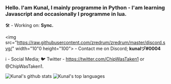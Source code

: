 
###  Hello. I'am Kunal, I mainly programme in Python - I'am learning Javascript and occasionally I programme in lua.

🛠 - Working on: **Sync.** 

<img src="https://raw.githubusercontent.com/zredrum/zredrum/master/discord.svg/" width="10"0 height="100"> - Contact me on Discord; **kunalヅ#0004**

 ℹ - Social Media;
    🐦 Twitter - https://twitter.com/ChipWasTaken1 or @ChipWasTaken1.
    
 ![Kunal's github stats](https://github-readme-stats.vercel.app/api?username=Kunal0004&show_icons=true)
 ![Kunal's top languages](https://github-readme-stats.vercel.app/api/top-langs/?username=Kunal0004)

